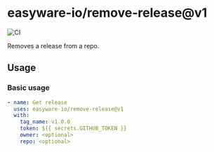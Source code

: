 # easyware-io/remove-release@v1

![CI](https://github.com/easyware-io/remove-release/actions/workflows/build.yml/badge.svg)

Removes a release from a repo.

## Usage

### Basic usage

```yaml
- name: Get release
  uses: easyware-io/remove-release@v1
  with:
    tag_name: v1.0.0
    token: ${{ secrets.GITHUB_TOKEN }}
    owner: <optional>
    repo: <optional>
```
